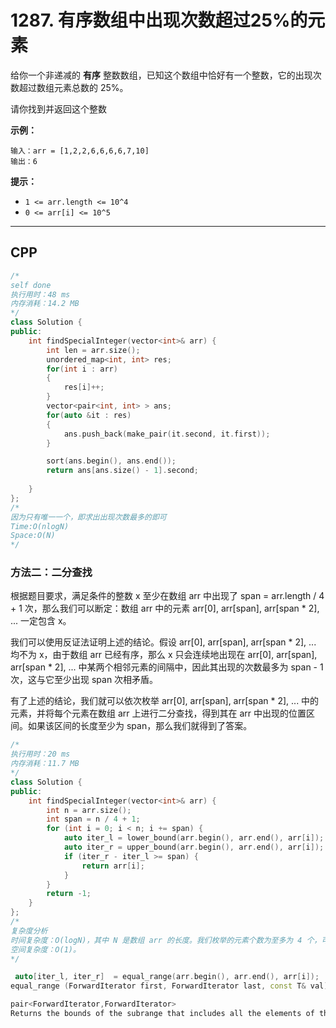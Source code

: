 # 1287. 有序数组中出现次数超过25%的元素

给你一个非递减的 **有序** 整数数组，已知这个数组中恰好有一个整数，它的出现次数超过数组元素总数的 25%。

请你找到并返回这个整数

 

**示例：**

```
输入：arr = [1,2,2,6,6,6,6,7,10]
输出：6
```

 

**提示：**

- `1 <= arr.length <= 10^4`
- `0 <= arr[i] <= 10^5`

***

## CPP

```cpp
/*
self done
执行用时：48 ms
内存消耗：14.2 MB
*/
class Solution {
public:
    int findSpecialInteger(vector<int>& arr) {
        int len = arr.size();
        unordered_map<int, int> res;
        for(int i : arr)
        {
            res[i]++;
        }
        vector<pair<int, int> > ans;
        for(auto &it : res)
        {
            ans.push_back(make_pair(it.second, it.first));
        }

        sort(ans.begin(), ans.end());
        return ans[ans.size() - 1].second;
 
    }
};
/*
因为只有唯一一个，即求出出现次数最多的即可
Time:O(nlogN)
Space:O(N)
*/
```



### 方法二：二分查找

根据题目要求，满足条件的整数 x 至少在数组 arr 中出现了 span = arr.length / 4 + 1 次，那么我们可以断定：数组 arr 中的元素 arr[0], arr[span], arr[span * 2], ... 一定包含 x。

我们可以使用反证法证明上述的结论。假设 arr[0], arr[span], arr[span * 2], ... 均不为 x，由于数组 arr 已经有序，那么 x 只会连续地出现在 arr[0], arr[span], arr[span * 2], ... 中某两个相邻元素的间隔中，因此其出现的次数最多为 span - 1 次，这与它至少出现 span 次相矛盾。

有了上述的结论，我们就可以依次枚举 arr[0], arr[span], arr[span * 2], ... 中的元素，并将每个元素在数组 arr 上进行二分查找，得到其在 arr 中出现的位置区间。如果该区间的长度至少为 span，那么我们就得到了答案。

```cpp
/*
执行用时：20 ms
内存消耗：11.7 MB
*/
class Solution {
public:
    int findSpecialInteger(vector<int>& arr) {
        int n = arr.size();
        int span = n / 4 + 1;
        for (int i = 0; i < n; i += span) {
            auto iter_l = lower_bound(arr.begin(), arr.end(), arr[i]);
            auto iter_r = upper_bound(arr.begin(), arr.end(), arr[i]);
            if (iter_r - iter_l >= span) {
                return arr[i];
            }
        }
        return -1;
    }
};
/*
复杂度分析
时间复杂度：O(logN)，其中 N 是数组 arr 的长度。我们枚举的元素个数为至多为 4 个，可以视作 O(1)。对于每个元素，我们需要在数组 arr 上进行二分查找，时间复杂度为 O(logN)。
空间复杂度：O(1)。
*/

 auto[iter_l, iter_r]  = equal_range(arr.begin(), arr.end(), arr[i]);
equal_range (ForwardIterator first, ForwardIterator last, const T& val);

pair<ForwardIterator,ForwardIterator>
Returns the bounds of the subrange that includes all the elements of the range [first,last) with values equivalent to val.
```




